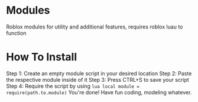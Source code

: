 # Modules
Roblox modules for utility and additional features, requires roblox luau to function

# How To Install
Step 1: Create an empty module script in your desired location
Step 2: Paste the respective module inside of it
Step 3: Press CTRL+S to save your script
Step 4: Require the script by using ```lua local module = require(path.to.module)```
You're done! Have fun coding, modeling whatever.
